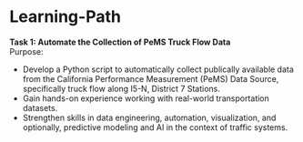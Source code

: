# Learning-Path

**Task 1: Automate the Collection of PeMS Truck Flow Data**  
Purpose:
- Develop a Python script to automatically collect publically available data from the California Performance Measurement (PeMS) Data Source, specifically truck flow along I5-N, District 7 Stations.
- Gain hands-on experience working with real-world transportation datasets. 
- Strengthen skills in data engineering, automation, visualization, and optionally, predictive modeling and AI in the context of traffic systems.
